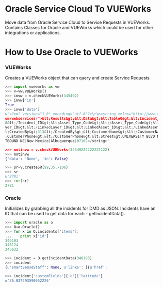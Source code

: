 # Oracle Service Cloud To VUEWorks
Move data from Oracle Service Cloud to Service Requests in VUEWorks. Contains Classes for Oracle and VUEWorks which could be used for other integrations or applications.
# How to Use Oracle to VUEWorks

### VUEWorks
Creates a VUEWorks object that can query and create Service Requests.
```python
>>> import vueworks as vw
>>> v=vw.VUEWorks()
>>> invw = v.checkVUEWorks(345492)
>>> invw['in']
True
>>> invw['data']
u'<?xml version="1.0" encoding="utf-8"?>\r\n<string xmlns="http://www.vueworks.c
om/webservices/">&lt;Results&gt;&lt;Data&gt;&lt;Table0&gt;&lt;Incident_ID&gt;277
8&lt;/Incident_ID&gt;&lt;Asset_Type_Code&gt;&lt;/Asset_Type_Code&gt;&lt;LinkedLa
yer_ID&gt;&lt;/LinkedLayer_ID&gt;&lt;LinkedAsset_ID&gt;&lt;/LinkedAsset_ID&gt;&l
t;CreatedBy&gt;313&lt;/CreatedBy&gt;&lt;CustomerName&gt;&lt;/CustomerName&gt;&lt
;CustomerPhone&gt;&lt;/CustomerPhone&gt;&lt;Street&gt;UNIVERSITY BLVD NE|I40 WES
TBOUND NE|New Mexico|Albuquerque|87102</string>'

>>> notinvw = v.checkVUEWorks(34549222222222222)
>>> notinvw
{'data': 'None', 'in': False}

>>> sr=v.createSR(99,35,-106)
>>> sr
u'2781'
>>> int(sr)
2781
```
### Oracle
Initializes by grabbing all the incidents for DMD as JSON. Incidents have an ID that can be used to get data for each - getIncidentData().
```python
>>> import oracle as o
>>> O=o.Oracle()
>>> for x in O.incidents['items']:
...    print x['id']
346193
346124
345632

>>> incident = O.getIncidentData(346193)
>>> incident
{u'smartSenseStaff': None, u'links': [{u'href': 

>>> incident['customFields']['c']['latitude']
u'35.037293590652226'


```
